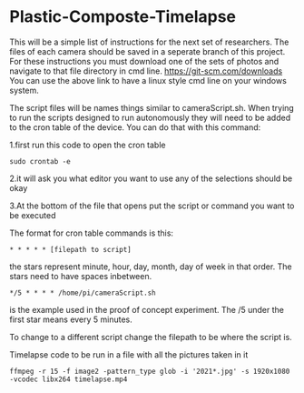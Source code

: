 # Plastic-Composte-Timelapse
This will be a simple list of instructions for the next set of researchers. The files of each camera should be saved in a seperate branch of this project. 
For these instructions you must download one of the sets of photos and navigate to that file directory in cmd line. https://git-scm.com/downloads
You can use the above link to have a linux style cmd line on your windows system. 


The script files will be names things similar to cameraScript.sh. When trying to run the scripts designed to run autonomously they will need to be added to
the cron table of the device. You can do that with this command:

1.first run this code to open the cron table
<pre><code>sudo crontab -e
</code></pre>

2.it will ask you what editor you want to use any of the selections should be okay

3.At the bottom of the file that opens put the script or command you want to be executed

The format for cron table commands is this:

<pre><code>* * * * * [filepath to script]
</code></pre>

the stars represent minute, hour, day, month, day of week in that order. The stars need to have spaces inbetween. 

<pre><code>*/5 * * * * /home/pi/cameraScript.sh  
</code></pre>  is the example used in the proof of concept experiment. The /5 under the first star means every 5 minutes.

To change to a different script change the filepath to be where the script is.

Timelapse code to be run in a file with all the pictures taken in it
<pre><code>ffmpeg -r 15 -f image2 -pattern_type glob -i '2021*.jpg' -s 1920x1080 -vcodec libx264 timelapse.mp4
</code></pre>
